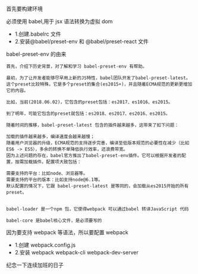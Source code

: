 首先要构建环境

必须使用 babel,用于 jsx 语法转换为虚拟 dom

- 1.创建.babelrc 文件
- 2.安装@babel/preset-env 和 @babel/preset-react 文件

babel-preset-env 的由来

```
首先，介绍下历史背景，对了解和学习 babel-preset-env 有帮助。

最初，为了让开发者能够尽早用上新的JS特性，babel团队开发了babel-preset-latest。这个preset比较特殊，它是多个preset的集合(es2015+)，并且随着ECMA规范的更新更增加它的内容。

比如，当前(2018.06.02)，它包含的preset包括：es2017、es1016、es2015。

到了明年，可能它包含的preset就包括：es2018、es2017、es2016、es2015。

随着时间的推移，babel-preset-latest 包含的插件越来越多，这带来了如下问题：

加载的插件越来越多，编译速度会越来越慢；
随着用户浏览器的升级，ECMA规范的支持逐步完善，编译至低版本规范的必要性在减少（比如ES6 -> ES5），多余的转换不单降低执行效率，还浪费带宽。
因为上述问题的存在，babel官方推出了babel-preset-env插件。它可以根据开发者的配置，按需加载插件。配置项大致包括：

需要支持的平台：比如node、浏览器等。
需要支持的平台的版本：比如支持node@6.1等。
默认配置的情况下，它跟 babel-preset-latest 是等同的，会加载从es2015开始的所有preset。


```

```
babel-loader 是一个npm 包，它使得webpack 可以通过babel 转译JavaScript 代码
```

```
babel-core 是babel核心文件，是必须要写的
```

因为要支持 webpack 等语法，所以要配置 webpack

- 1.创建 webpack.config.js
- 2.安装 webpack webpack-cli webpack-dev-server

纪念一下连续加班的日子
